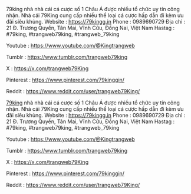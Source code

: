 79king nhà nhà cái cá cược số 1 Châu Á được nhiều tổ chức uy tín công nhận. Nhà cái 79King cung cấp nhiều thể loại cá cược hấp dẫn đi kèm ưu đãi siêu khủng.
Website : https://79kingg.in
Phone : 0989690729
Địa chỉ : 21 Đ. Trương Quyền, Tân Mai, Vĩnh Cửu, Đồng Nai, Việt Nam
Hastag : #79king, #trangweb79king, #trangweb_79king


Youtube : https://www.youtube.com/@Kingtrangweb

Tumblr : https://www.tumblr.com/trangweb79king

X : https://x.com/trangweb79King

Pinterest : https://www.pinterest.com/79kinggin/

Reddit : https://www.reddit.com/user/trangweb79King/






<a href=https://79kingg.in>79king</a> nhà nhà cái cá cược số 1 Châu Á được nhiều tổ chức uy tín công nhận. Nhà cái 79King cung cấp nhiều thể loại cá cược hấp dẫn đi kèm ưu đãi siêu khủng.
Website : <a href=https://79kingg.in>https://79kingg.in</a>
Phone : 0989690729
Địa chỉ : 21 Đ. Trương Quyền, Tân Mai, Vĩnh Cửu, Đồng Nai, Việt Nam
Hastag : #79king, #trangweb79king, #trangweb_79king


Youtube : <a href="https://www.youtube.com/@Kingtrangweb">https://www.youtube.com/@Kingtrangweb</a>

Tumblr : <a href="https://www.tumblr.com/trangweb79king">https://www.tumblr.com/trangweb79king</a>

X : <a href="https://x.com/trangweb79King">https://x.com/trangweb79King</a>

Pinterest : <a href="https://www.pinterest.com/79kinggin/">https://www.pinterest.com/79kinggin/</a>

Reddit : <a href="https://www.reddit.com/user/trangweb79King/">https://www.reddit.com/user/trangweb79King/</a>

